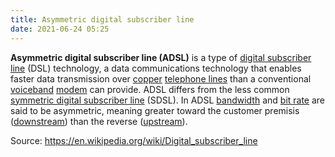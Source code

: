 ```yaml
---
title: Asymmetric digital subscriber line
date: 2021-06-24 05:25
---
```


**Asymmetric digital subscriber line (ADSL)** is a type of 
[digital subscriber line](20210624052135-digital-subscriber-line.md)
(DSL) technology, a data communications technology that enables faster data
transmission over [copper](20210624052925-copper.md) 
[telephone lines](20210624052343-telephone-line.md) than a conventional 
[voiceband](20210624053205-voice-frequency.md) [modem](20210624053253-modem.md)
can provide. ADSL differs from the less common 
[symmetric digital subscriber line](20210624053442-symmetric-digital-subscriber-line.md)
(SDSL). In ADSL [bandwidth](20210622062329-bandwidths.md) and 
[bit rate](20210624053730-bit-rate.md) are said to be asymmetric, 
meaning greater toward the customer premisis 
([downstream](2021-06-24--05-38-56Z--downstream_networking.md)) than the reverse
([upstream](20210624054027-upstream-networking.md)). 

Source: https://en.wikipedia.org/wiki/Digital_subscriber_line

